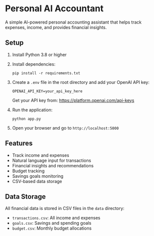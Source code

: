# Personal AI Accountant

A simple AI-powered personal accounting assistant that helps track expenses, income, and provides financial insights.

## Setup

1. Install Python 3.8 or higher
2. Install dependencies:
   ```
   pip install -r requirements.txt
   ```
3. Create a `.env` file in the root directory and add your OpenAI API key:
   ```
   OPENAI_API_KEY=your_api_key_here
   ```
   Get your API key from: https://platform.openai.com/api-keys

4. Run the application:
   ```
   python app.py
   ```

5. Open your browser and go to `http://localhost:5000`

## Features

- Track income and expenses
- Natural language input for transactions
- Financial insights and recommendations
- Budget tracking
- Savings goals monitoring
- CSV-based data storage

## Data Storage

All financial data is stored in CSV files in the `data` directory:
- `transactions.csv`: All income and expenses
- `goals.csv`: Savings and spending goals
- `budget.csv`: Monthly budget allocations 